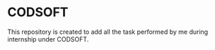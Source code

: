 # CODSOFT
This repository is created to add all the task performed by me during internship under CODSOFT.
